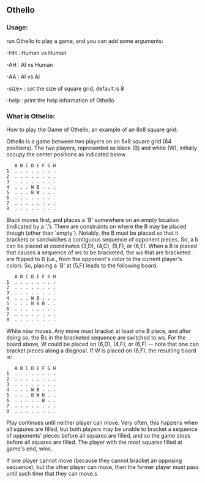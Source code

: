 ## Othello

### Usage:
run Othello to play a game, and you can add some arguments:

\-HH : Human vs Human

\-AH : AI vs Human

\-AA : AI vs AI

\-size= : set the size of square grid, default is 8

\-help : print the help information of Othello

### What is Othello:
How to play the Game of Othello, 
an example of an 8x8 square grid: 

Othello is a game between two players on an 8x8 square grid
(64 positions). The two players, represented as black (B)
and white (W), initially occupy the center positions as
indicated below.

       A B C D E F G H
    1  . . . . . . . . 
    2  . . . . . . . . 
    3  . . . . . . . . 
    4  . . . W B . . . 
    5  . . . B W . . . 
    6  . . . . . . . . 
    7  . . . . . . . . 
    8  . . . . . . . . 

Black moves first, and places a 'B' somewhere on an *empty* location
(indicated by a '.'). There are constraints on where the B may be
placed though (other than 'empty'). Notably, the B must be placed
so that it brackets or sandwiches a contiguous sequence of
opponent pieces. So, a b can be placed at coordinates (3,D), (4,C), (5,F),
or (6,E). When a B is placed that causes a sequence of ws to be bracketed,
the ws that are bracketed are flipped to B (i.e., from the opponent's
color to the current player's color). So, placing a 'B' at (5,F)
leads to the following board:

       A B C D E F G H
    1  . . . . . . . . 
    2  . . . . . . . . 
    3  . . . . . . . . 
    4  . . . W B . . . 
    5  . . . B B B . . 
    6  . . . . . . . . 
    7  . . . . . . . . 
    8  . . . . . . . . 

White now moves. Any move must bracket at least one B piece,
and after doing so, the Bs in the bracketed sequence are
switched to ws. For the board above, W could be placed on (6,D),
(4,F), or (6,F) -- note that one can bracket pieces along a
diagnoal. If W is placed on (6,F), the resulting board is:

       A B C D E F G H
    1  . . . . . . . . 
    2  . . . . . . . . 
    3  . . . . . . . . 
    4  . . . W B . . . 
    5  . . . B W B . . 
    6  . . . . . W . . 
    7  . . . . . . . . 
    8  . . . . . . . . 

Play continues until neither player can move. Very often, this
happens when all sqaures are filled, but both players may
be unable to bracket a sequence of opponents' pieces before all
squares are filled, and so the game stops before all squares
are filled. The player with the most squares filled at game's
end, wins.

If one player cannot move (because they cannot bracket an opposing
sequence), but the other player can move, then the former player
must pass until such time that they can move.s

